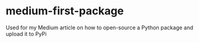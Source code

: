 # medium-first-package
Used for my Medium article on how to open-source a Python package and upload it to PyPi